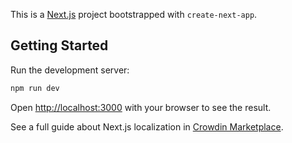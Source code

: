 This is a [Next.js](https://nextjs.org/) project bootstrapped with `create-next-app`.

## Getting Started

Run the development server:

```bash
npm run dev
```

Open [http://localhost:3000](http://localhost:3000) with your browser to see the result.

See a full guide about Next.js localization in [Crowdin Marketplace](https://store.crowdin.com/nextjs-localization).